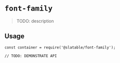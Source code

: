 # `font-family`

  > TODO: description
  
  ## Usage
  
  ```
  const container = require('@slatable/font-family');
  
  // TODO: DEMONSTRATE API
  ```